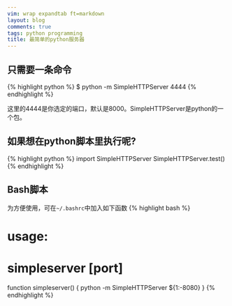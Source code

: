 ```yaml
---
vim: wrap expandtab ft=markdown
layout: blog
comments: true
tags: python programming
title: 最简单的python服务器
---
```


## 只需要一条命令

{% highlight python %}
$ python -m SimpleHTTPServer 4444
{% endhighlight %}

这里的4444是你选定的端口，默认是8000。SimpleHTTPServer是python的一个包。

## 如果想在python脚本里执行呢?

{% highlight python %}
import SimpleHTTPServer
SimpleHTTPServer.test()
{% endhighlight %}

## Bash脚本
为方便使用，可在`~/.bashrc`中加入如下函数
{% highlight bash %}
# usage: 
#     simpleserver [port]
function simpleserver() {
    python -m SimpleHTTPServer ${1:-8080}
}
{% endhighlight %}

